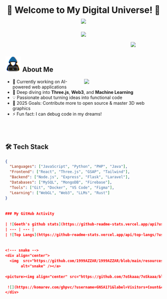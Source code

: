 
<h1 align="center"><b>🌟 Welcome to My Digital Universe! 🌟</b> <img src="https://media.giphy.com/media/hvRJCLFzcasrR4ia7z/giphy.gif" width="35"></h1>

<p align="center">
  <a href="https://git.io/typing-svg">
    <img src="https://readme-typing-svg.herokuapp.com?font=Sixtyfour&size=20&duration=3000&pause=1000&center=true&vCenter=true&color=14F7FF&width=500&lines=Hello+%F0%9F%91%8B%2C+I'm+Geeth+Namal;Research+Mode+%F0%9F%94%8D+Activated;Full-Stack+Developer+%7C+AI+Explorer;Always+Building+Something+Cool!">
  </a>
</p>

<picture>
  <img align="right" src="https://github.com/7oSkaaa/7oSkaaa/blob/main/Images/Programming_Languages.gif" width=100px>
</picture>

<br>

## <picture><img src="https://github.com/0xAbdulKhalid/0xAbdulKhalid/raw/main/assets/mdImages/about_me.gif" width=50px></picture> **About Me**

<picture>
  <img align="right" src="https://github.com/7oSkaaa/7oSkaaa/blob/main/Images/Right_Side.gif?raw=true" width=250px>
</picture>

- 🔭 Currently working on AI-powered web applications
- 🌱 Deep diving into **Three.js**, **Web3**, and **Machine Learning**
- 💡 Passionate about turning ideas into functional code
- 🚀 2025 Goals: Contribute more to open source & master 3D web graphics
- ⚡ Fun fact: I can debug code in my dreams!

<br>
<br>

## 🛠️ **Tech Stack**

```json
{
  "Languages": ["JavaScript", "Python", "PHP", "Java"],
  "Frontend": ["React", "Three.js", "GSAP", "Tailwind"],
  "Backend": ["Node.js", "Express", "Flask", "Laravel"],
  "Databases": ["MySQL", "MongoDB", "Firebase"],
  "Tools": ["Git", "Docker", "VS Code", "Figma"],
  "Learning": ["WebGL", "Web3", "LLMs", "Rust"]
}


### My GitHub Activity 

| ![Geeth's github stats](https://github-readme-stats.vercel.app/api?username=GNSA171&show_icons=true&theme=tokyonight) | ![GNSA GitHub Streak](https://github-readme-streak-stats.herokuapp.com/?user=GNSA171&theme=tokyonight) |
| --- | --- |
| ![Top Langs](https://github-readme-stats.vercel.app/api/top-langs/?username=GNSA171&theme=tokyonight) | ![Github Stars](https://github-readme-stats.vercel.app/api?username=GNSA171&show_icons=true&locale=en&count_private=true&hide_rank=true&custom_title=My%20GitHub%20Stats&disable_animations=true&theme=tokyonight) |


<!--- snake -->
<div align="center">
  <img  src="https://github.com/1999AZZAR/1999AZZAR/blob/main/resources/img/grid-snake.svg"
       alt="snake" /></a>

<picture><img align="center" src="https://github.com/7oSkaaa/7oSkaaa/blob/main/Images/Connect-with-me.gif?raw=true" width = 200px></picture>

 ![](https://komarev.com/ghpvc/?username=GNSA171&label=Visitors+Count&color=brightgreen)
</div>


